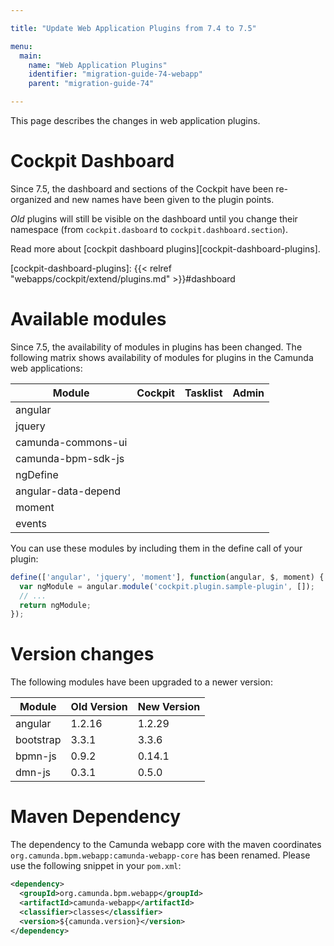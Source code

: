 ```yaml
---

title: "Update Web Application Plugins from 7.4 to 7.5"

menu:
  main:
    name: "Web Application Plugins"
    identifier: "migration-guide-74-webapp"
    parent: "migration-guide-74"

---
```


This page describes the changes in web application plugins.

# Cockpit Dashboard

Since 7.5, the dashboard and sections of the Cockpit have been re-organized and new names have been given to the plugin points.

_Old_ plugins will still be visible on the dashboard until you change their namespace (from `cockpit.dasboard` to `cockpit.dashboard.section`).

Read more about [cockpit dashboard plugins][cockpit-dashboard-plugins].

[cockpit-dashboard-plugins]: {{< relref "webapps/cockpit/extend/plugins.md" >}}#dashboard


# Available modules

Since 7.5, the availability of modules in plugins has been changed. The following matrix shows availability of modules for plugins in the Camunda web applications:

<table class="table table-bordered">
  <thead>
  <tr>
    <th>Module</th>
    <th>Cockpit</th>
    <th>Tasklist</th>
    <th>Admin</th>
  </tr>
  </thead>
  <tbody>
  <tr>
    <td>angular</td>
    <td><span class="glyphicon glyphicon-ok"></span></td>
    <td><span class="glyphicon glyphicon-ok"></span></td>
    <td><span class="glyphicon glyphicon-ok"></span></td>
  </tr>
  <tr>
    <td>jquery</td>
    <td><span class="glyphicon glyphicon-ok"></span></td>
    <td><span class="glyphicon glyphicon-ok"></span></td>
    <td><span class="glyphicon glyphicon-ok"></span></td>
  </tr>
  <tr>
    <td>camunda-commons-ui</td>
    <td><span class="glyphicon glyphicon-ok"></span></td>
    <td><span class="glyphicon glyphicon-ok"></span></td>
    <td><span class="glyphicon glyphicon-ok"></span></td>
  </tr>
  <tr>
    <td>camunda-bpm-sdk-js</td>
    <td><span class="glyphicon glyphicon-ok"></span></td>
    <td><span class="glyphicon glyphicon-ok"></span></td>
    <td><span class="glyphicon glyphicon-ok"></span></td>
  </tr>
  <tr>
    <td>ngDefine</td>
    <td><span class="glyphicon glyphicon-ok"></span></td>
    <td><span class="glyphicon glyphicon-ok"></span></td>
    <td><span class="glyphicon glyphicon-ok"></span></td>
  </tr>
  <tr>
    <td>angular-data-depend</td>
    <td><span class="glyphicon glyphicon-ok"></span></td>
    <td><span class="glyphicon glyphicon-ok"></span></td>
    <td></td>
  </tr>
  <tr>
    <td>moment</td>
    <td><span class="glyphicon glyphicon-ok"></span></td>
    <td></td>
    <td></td>
  </tr>
  <tr>
    <td>events</td>
    <td><span class="glyphicon glyphicon-ok"></span></td>
    <td></td>
    <td></td>
  </tr>
  </tbody>
</table>

You can use these modules by including them in the define call of your plugin:

```javascript
define(['angular', 'jquery', 'moment'], function(angular, $, moment) {
  var ngModule = angular.module('cockpit.plugin.sample-plugin', []);
  // ...
  return ngModule;
});
```

# Version changes

The following modules have been upgraded to a newer version:

<table class="table table-bordered">
  <thead>
  <tr>
    <th>Module</th>
    <th>Old Version</th>
    <th>New Version</th>
  </tr>
  </thead>
  <tbody>
  <tr>
    <td>angular</td>
    <td>1.2.16</td>
    <td>1.2.29</td>
  </tr>
  <tr>
    <td>bootstrap</td>
    <td>3.3.1</td>
    <td>3.3.6</td>
  </tr>
  <tr>
    <td>bpmn-js</td>
    <td>0.9.2</td>
    <td>0.14.1</td>
  </tr>
  <tr>
    <td>dmn-js</td>
    <td>0.3.1</td>
    <td>0.5.0</td>
  </tr>
  </tbody>
</table>

# Maven Dependency

The dependency to the Camunda webapp core with the maven coordinates `org.camunda.bpm.webapp:camunda-webapp-core` has been renamed. Please use the following snippet in your `pom.xml`:

```xml
<dependency>
  <groupId>org.camunda.bpm.webapp</groupId>
  <artifactId>camunda-webapp</artifactId>
  <classifier>classes</classifier>
  <version>${camunda.version}</version>
</dependency>
```
